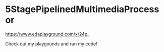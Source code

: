 # 5StagePipelinedMultimediaProcessor
https://www.edaplayground.com/x/24p_

Check out my playgounds and run my code!
